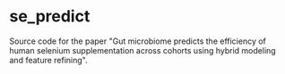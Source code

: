 # se_predict
Source code for the paper "Gut microbiome predicts the efficiency of human selenium supplementation across cohorts using hybrid modeling and feature refining".
